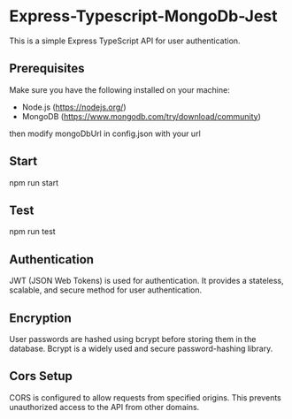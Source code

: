 # Express-Typescript-MongoDb-Jest

This is a simple Express TypeScript API for user authentication.

## Prerequisites

Make sure you have the following installed on your machine:

- Node.js (https://nodejs.org/)
- MongoDB (https://www.mongodb.com/try/download/community)

then modify mongoDbUrl in config.json with your url

## Start
npm run start

## Test
npm run test

## Authentication
JWT (JSON Web Tokens) is used for authentication. It provides a stateless, scalable, and secure method for user authentication.

## Encryption
User passwords are hashed using bcrypt before storing them in the database. Bcrypt is a widely used and secure password-hashing library.

## Cors Setup
CORS is configured to allow requests from specified origins. This prevents unauthorized access to the API from other domains.